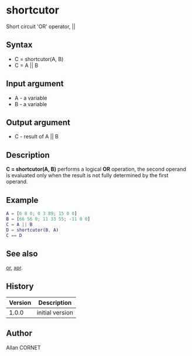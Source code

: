 # shortcutor

Short circuit 'OR' operator, ||

## Syntax

- C = shortcutor(A, B)
- C = A || B

## Input argument

- A - a variable
- B - a variable

## Output argument

- C - result of A || B

## Description

  <p><b>C = shortcutor(A, B)</b> performs a logical <b>OR</b> operation, the second operand is evaluated only when the result is not fully determined by the first operand.</p>

## Example

```matlab
A = [6 8 0; 0 3 89; 15 0 0]
B = [66 56 0; 11 33 55; -11 0 0]
C = A || B
D = shortcutor(B, A)
C == D
```

## See also

[or](or.md), [xor](xor.html).

## History

| Version | Description     |
| ------- | --------------- |
| 1.0.0   | initial version |

## Author

Allan CORNET
